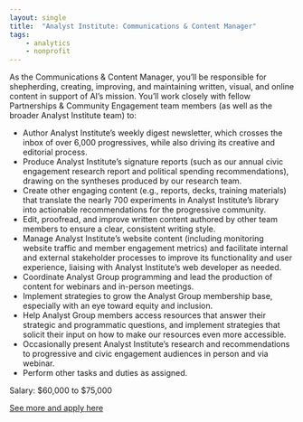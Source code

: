 ```yaml
---
layout: single
title:  "Analyst Institute: Communications & Content Manager"
tags: 
    - analytics
    - nonprofit
---
```


As the Communications & Content Manager, you’ll be responsible for shepherding, creating, improving, and maintaining written, visual, and online content in support of AI’s mission. You’ll work closely with fellow Partnerships & Community Engagement team members (as well as the broader Analyst Institute team) to:
* Author Analyst Institute’s weekly digest newsletter, which crosses the inbox of over 6,000 progressives, while also driving its creative and editorial process.
* Produce Analyst Institute’s signature reports (such as our annual civic engagement research report and political spending recommendations), drawing on the syntheses produced by our research team.
* Create other engaging content (e.g., reports, decks, training materials) that translate the nearly 700 experiments in Analyst Institute’s library into actionable recommendations for the progressive community. 
* Edit, proofread, and improve written content authored by other team members to ensure a clear, consistent writing style.
* Manage Analyst Institute’s website content (including monitoring website traffic and member engagement metrics) and facilitate internal and external stakeholder processes to improve its functionality and user experience, liaising with Analyst Institute’s web developer as needed.
* Coordinate Analyst Group programming and lead the production of content for webinars and in-person meetings.
* Implement strategies to grow the Analyst Group membership base, especially with an eye toward equity and inclusion. 
* Help Analyst Group members access resources that answer their strategic and programmatic questions, and implement strategies that solicit their input on how to make our resources even more accessible.
* Occasionally present Analyst Institute’s research and recommendations to progressive and civic engagement audiences in person and via webinar.
* Perform other tasks and duties as assigned.



Salary: $60,000 to $75,000

[See more and apply here](https://analystinstitute.recruitee.com/o/communications-content-manager)
